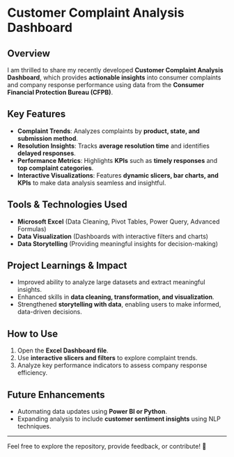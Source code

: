 # Customer Complaint Analysis Dashboard

## Overview
I am thrilled to share my recently developed **Customer Complaint Analysis Dashboard**, which provides **actionable insights** into consumer complaints and company response performance using data from the **Consumer Financial Protection Bureau (CFPB)**.

## Key Features
- **Complaint Trends**: Analyzes complaints by **product, state, and submission method**.
- **Resolution Insights**: Tracks **average resolution time** and identifies **delayed responses**.
- **Performance Metrics**: Highlights **KPIs** such as **timely responses** and **top complaint categories**.
- **Interactive Visualizations**: Features **dynamic slicers, bar charts, and KPIs** to make data analysis seamless and insightful.

## Tools & Technologies Used
- **Microsoft Excel** (Data Cleaning, Pivot Tables, Power Query, Advanced Formulas)
- **Data Visualization** (Dashboards with interactive filters and charts)
- **Data Storytelling** (Providing meaningful insights for decision-making)

## Project Learnings & Impact
- Improved ability to analyze large datasets and extract meaningful insights.
- Enhanced skills in **data cleaning, transformation, and visualization**.
- Strengthened **storytelling with data**, enabling users to make informed, data-driven decisions.

## How to Use
1. Open the **Excel Dashboard file**.
2. Use **interactive slicers and filters** to explore complaint trends.
3. Analyze key performance indicators to assess company response efficiency.

## Future Enhancements
- Automating data updates using **Power BI or Python**.
- Expanding analysis to include **customer sentiment insights** using NLP techniques.

---
Feel free to explore the repository, provide feedback, or contribute! 🚀


